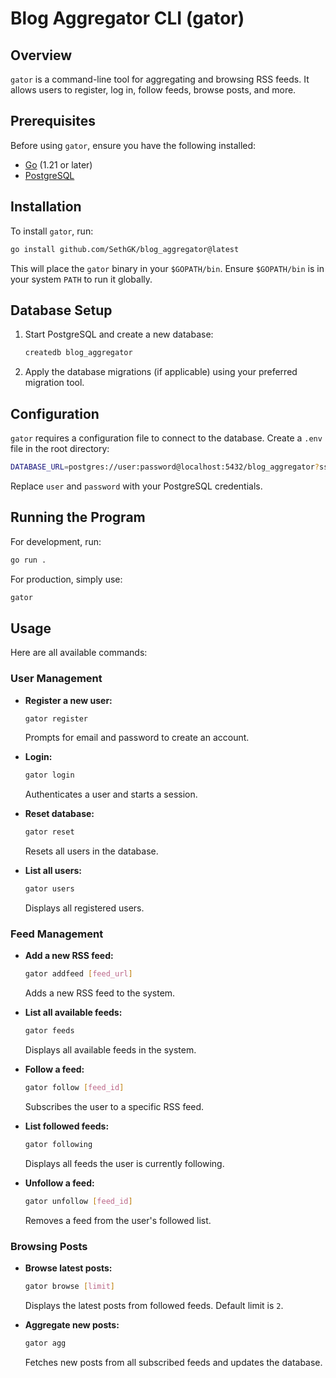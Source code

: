 # Blog Aggregator CLI (gator)

## Overview
`gator` is a command-line tool for aggregating and browsing RSS feeds. It allows users to register, log in, follow feeds, browse posts, and more.

## Prerequisites
Before using `gator`, ensure you have the following installed:

- [Go](https://go.dev/dl/) (1.21 or later)
- [PostgreSQL](https://www.postgresql.org/download/)

## Installation
To install `gator`, run:
```sh
go install github.com/SethGK/blog_aggregator@latest
```
This will place the `gator` binary in your `$GOPATH/bin`. Ensure `$GOPATH/bin` is in your system `PATH` to run it globally.

## Database Setup
1. Start PostgreSQL and create a new database:
   ```sh
   createdb blog_aggregator
   ```
2. Apply the database migrations (if applicable) using your preferred migration tool.

## Configuration
`gator` requires a configuration file to connect to the database. Create a `.env` file in the root directory:
```sh
DATABASE_URL=postgres://user:password@localhost:5432/blog_aggregator?sslmode=disable
```
Replace `user` and `password` with your PostgreSQL credentials.

## Running the Program
For development, run:
```sh
go run .
```
For production, simply use:
```sh
gator
```

## Usage
Here are all available commands:

### User Management
- **Register a new user:**
  ```sh
  gator register
  ```
  Prompts for email and password to create an account.

- **Login:**
  ```sh
  gator login
  ```
  Authenticates a user and starts a session.

- **Reset database:**
  ```sh
  gator reset
  ```
  Resets all users in the database.

- **List all users:**
  ```sh
  gator users
  ```
  Displays all registered users.

### Feed Management
- **Add a new RSS feed:**
  ```sh
  gator addfeed [feed_url]
  ```
  Adds a new RSS feed to the system.

- **List all available feeds:**
  ```sh
  gator feeds
  ```
  Displays all available feeds in the system.

- **Follow a feed:**
  ```sh
  gator follow [feed_id]
  ```
  Subscribes the user to a specific RSS feed.

- **List followed feeds:**
  ```sh
  gator following
  ```
  Displays all feeds the user is currently following.

- **Unfollow a feed:**
  ```sh
  gator unfollow [feed_id]
  ```
  Removes a feed from the user's followed list.

### Browsing Posts
- **Browse latest posts:**
  ```sh
  gator browse [limit]
  ```
  Displays the latest posts from followed feeds. Default limit is `2`.

- **Aggregate new posts:**
  ```sh
  gator agg
  ```
  Fetches new posts from all subscribed feeds and updates the database.